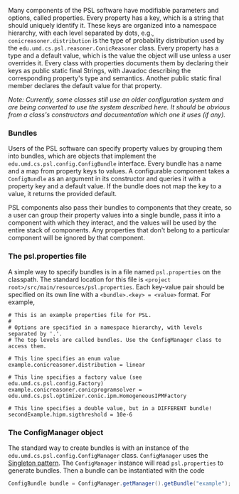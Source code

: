 Many components of the PSL software have modifiable parameters and options, called properties. Every property has a key, which is a string that should uniquely identify it. These keys are organized into a namespace hierarchy, with each level separated by dots, e.g., `conicreasoner.distribution` is the type of probability distribution used by the `edu.umd.cs.psl.reasoner.ConicReasoner` class. Every property has a type and a default value, which is the value the object will use unless a user overrides it. Every class with properties documents them by declaring their keys as public static final Strings, with Javadoc describing the corresponding property's type and semantics. Another public static final member declares the default value for that property.

_Note: Currently, some classes still use an older configuration system and are being converted to use the system described here. It should be obvious from a class's constructors and documentation which one it uses (if any)._

### Bundles

Users of the PSL software can specify property values by grouping them into bundles, which are objects that implement the `edu.umd.cs.psl.config.ConfigBundle` interface. Every bundle has a name and a map from property keys to values. A configurable component takes a `ConfigBundle` as an argument in its constructor and queries it with a property key and a default value. If the bundle does not map the key to a value, it returns the provided default.

PSL components also pass their bundles to components that they create, so a user can group their property values into a single bundle, pass it into a component with which they interact, and the values will be used by the entire stack of components. Any properties that don't belong to a particular component will be ignored by that component.

### The psl.properties file

A simple way to specify bundles is in a file named `psl.properties` on the classpath. The standard location for this file is `<project root>/src/main/resources/psl.properties`. Each key-value pair should be specified on its own line with a `<bundle>.<key> = <value>` format. For example,

```properties
# This is an example properties file for PSL.
# 
# Options are specified in a namespace hierarchy, with levels separated by '.'.
# The top levels are called bundles. Use the ConfigManager class to access them.

# This line specifies an enum value
example.conicreasoner.distribution = linear

# This line specifies a factory value (see edu.umd.cs.psl.config.Factory)
example.conicreasoner.conicprogramsolver = edu.umd.cs.psl.optimizer.conic.ipm.HomogeneousIPMFactory

# This line specifies a double value, but in a DIFFERENT bundle!
secondExample.hipm.sigthreshold = 10e-6
```

### The ConfigManager object

The standard way to create bundles is with an instance of the `edu.umd.cs.psl.config.ConfigManager` class.
`ConfigManager` uses the [Singleton pattern](http://en.wikipedia.org/wiki/Singleton_pattern). The `ConfigManager` instance will read `psl.properties` to generate bundles. Then a bundle can be instantiated with the code

```java
ConfigBundle bundle = ConfigManager.getManager().getBundle("example");
```